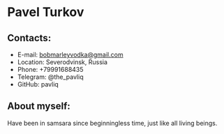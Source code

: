 # Pavel Turkov
## Contacts:
* E-mail: bobmarleyvodka@gmail.com
* Location: Severodvinsk, Russia
* Phone: +79991688435
* Telegram: @the_pavliq
* GitHub: pavliq
## About myself:
Have been in samsara since beginningless time, just like all living beings.
